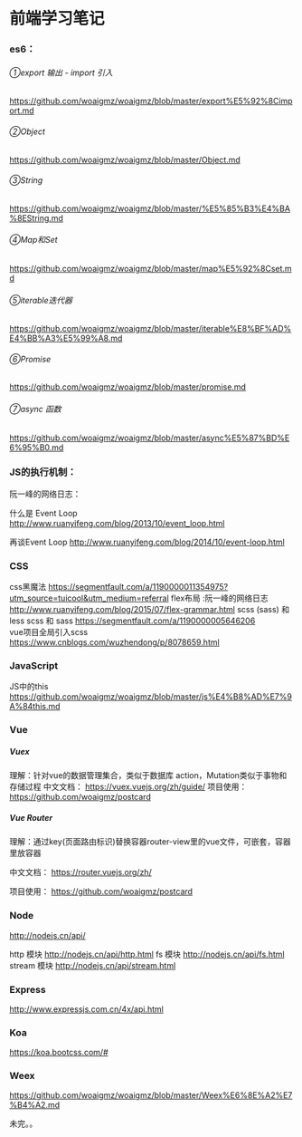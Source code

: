 # 前端学习笔记
### es6：

###### ①export 输出 - import 引入

https://github.com/woaigmz/woaigmz/blob/master/export%E5%92%8Cimport.md

###### ②Object

https://github.com/woaigmz/woaigmz/blob/master/Object.md

###### ③String

https://github.com/woaigmz/woaigmz/blob/master/%E5%85%B3%E4%BA%8EString.md

###### ④Map和Set

https://github.com/woaigmz/woaigmz/blob/master/map%E5%92%8Cset.md

###### ⑤iterable迭代器

https://github.com/woaigmz/woaigmz/blob/master/iterable%E8%BF%AD%E4%BB%A3%E5%99%A8.md

###### ⑥Promise

https://github.com/woaigmz/woaigmz/blob/master/promise.md

###### ⑦async 函数

https://github.com/woaigmz/woaigmz/blob/master/async%E5%87%BD%E6%95%B0.md

### JS的执行机制：

阮一峰的网络日志：

 什么是 Event Loop  http://www.ruanyifeng.com/blog/2013/10/event_loop.html
 
 再谈Event Loop  http://www.ruanyifeng.com/blog/2014/10/event-loop.html

### CSS

 css黑魔法 https://segmentfault.com/a/1190000011354975?utm_source=tuicool&utm_medium=referral
 flex布局 :阮一峰的网络日志  http://www.ruanyifeng.com/blog/2015/07/flex-grammar.html
 scss  (sass) 和  less 
 scss 和 sass https://segmentfault.com/a/1190000005646206    
 vue项目全局引入scss https://www.cnblogs.com/wuzhendong/p/8078659.html  

### JavaScript

JS中的this https://github.com/woaigmz/woaigmz/blob/master/js%E4%B8%AD%E7%9A%84this.md

### Vue
##### Vuex
理解：针对vue的数据管理集合，类似于数据库 action，Mutation类似于事物和存储过程
中文文档： https://vuex.vuejs.org/zh/guide/
项目使用： https://github.com/woaigmz/postcard
##### Vue Router

理解：通过key(页面路由标识)替换容器router-view里的vue文件，可嵌套，容器里放容器

中文文档： https://router.vuejs.org/zh/

项目使用： https://github.com/woaigmz/postcard

### Node
http://nodejs.cn/api/

 http 模块  http://nodejs.cn/api/http.html
 fs 模块  http://nodejs.cn/api/fs.html
 stream 模块  http://nodejs.cn/api/stream.html

### Express

http://www.expressjs.com.cn/4x/api.html

### Koa

https://koa.bootcss.com/#


### Weex

https://github.com/woaigmz/woaigmz/blob/master/Weex%E6%8E%A2%E7%B4%A2.md

未完。。

